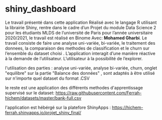 # shiny_dashboard
Le travail présenté dans cette application Réalisé avec le langage R utilisant la librairie Shiny, rentre dans le cadre d’un Projet du module Data Science 2 pour les étudiants MLDS de l’université de Paris pour l’année universitaire 2020/2021, le travail est réalisé en Binome Avec: **Mohamed Gharbi**. Le travail consiste de faire une analyse uni-variée, bi-variée, le traitement des donnees, la comparaison des methodes de classification et le churn sur l’ensemble du dataset choisi . L’application interagit d’une manière réactive à la demande de l’utilisateur. L’utilisateur à la possibilité de l’explorer.

l'utilisation des parties :
analyse uni-variée, analyse bi-variée, churn, onglet "equilibre" sur la partie "Balance des données" , sont adaptés à être utilisé sur n'importe quel dataset du format .CSV

le reste est une application des différents methodes d'apprentissage supervisé sur le dataset: https://raw.githubusercontent.com/Ferrah-hichem/datasets/master/bank-full.csv

l'application est hébérgé sur la platefore ShinyApps : https://hichem-ferrah.shinyapps.io/projet_shiny_final/

